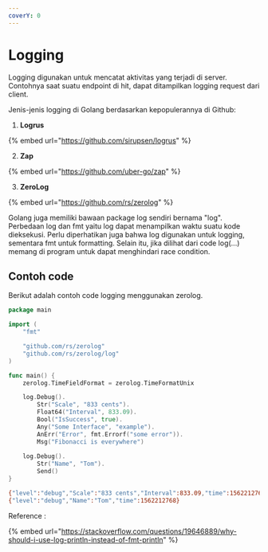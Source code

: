 ```yaml
---
coverY: 0
---
```


# Logging

Logging digunakan untuk mencatat aktivitas yang terjadi di server. Contohnya saat suatu endpoint di hit, dapat ditampilkan logging request dari client.

Jenis-jenis logging di Golang berdasarkan kepopulerannya di Github:

1. **Logrus**

{% embed url="https://github.com/sirupsen/logrus" %}

2. **Zap**

{% embed url="https://github.com/uber-go/zap" %}

3. **ZeroLog**

{% embed url="https://github.com/rs/zerolog" %}

Golang juga memiliki bawaan package log sendiri bernama "log". Perbedaan log dan fmt yaitu log dapat menampilkan waktu suatu kode dieksekusi. Perlu diperhatikan juga bahwa log digunakan untuk logging, sementara fmt untuk formatting. Selain itu, jika dilihat dari code log(...) memang di program untuk dapat menghindari race condition.

## Contoh code

Berikut adalah contoh code logging menggunakan zerolog.

```go
package main

import (
	"fmt"

	"github.com/rs/zerolog"
	"github.com/rs/zerolog/log"
)

func main() {
    zerolog.TimeFieldFormat = zerolog.TimeFormatUnix

    log.Debug().
        Str("Scale", "833 cents").
        Float64("Interval", 833.09).
		Bool("IsSuccess", true).
		Any("Some Interface", "example").
		AnErr("Error", fmt.Errorf("some error")).
        Msg("Fibonacci is everywhere")
    
    log.Debug().
        Str("Name", "Tom").
        Send()
}
```

```bash
{"level":"debug","Scale":"833 cents","Interval":833.09,"time":1562212768,"message":"Fibonacci is everywhere"}
{"level":"debug","Name":"Tom","time":1562212768}
```

Reference :

{% embed url="https://stackoverflow.com/questions/19646889/why-should-i-use-log-println-instead-of-fmt-println" %}

